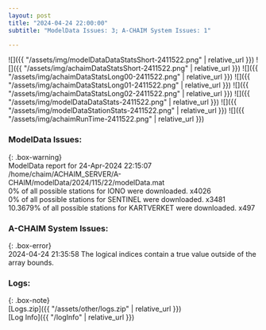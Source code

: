 ```yaml
---
layout: post
title: "2024-04-24 22:00:00"
subtitle: "ModelData Issues: 3; A-CHAIM System Issues: 1"

---
```


![]({{ "/assets/img/modelDataDataStatsShort-2411522.png" | relative_url }})
![]({{ "/assets/img/achaimDataStatsShort-2411522.png" | relative_url }})
![]({{ "/assets/img/achaimDataStatsLong00-2411522.png" | relative_url }})
![]({{ "/assets/img/achaimDataStatsLong01-2411522.png" | relative_url }})
![]({{ "/assets/img/achaimDataStatsLong02-2411522.png" | relative_url }})
![]({{ "/assets/img/modelDataDataStats-2411522.png" | relative_url }})
![]({{ "/assets/img/modelDataStationStats-2411522.png" | relative_url }})
![]({{ "/assets/img/achaimRunTime-2411522.png" | relative_url }})


### ModelData Issues:  
  
{: .box-warning}  
 ModelData report for 24-Apr-2024 22:15:07   
 /home/chaim/ACHAIM_SERVER/A-CHAIM/modelData/2024/115/22/modelData.mat   
 0% of all possible stations for IONO were downloaded. x4026   
 0% of all possible stations for SENTINEL were downloaded. x3481   
 10.3679% of all possible stations for KARTVERKET were downloaded. x497   
  
### A-CHAIM System Issues:  
  
{: .box-error}  
2024-04-24 21:35:58 The logical indices contain a true value outside of the array bounds.  

### Logs:  
  
{: .box-note}  
[Logs.zip]({{ "/assets/other/logs.zip" | relative_url }})  
[Log Info]({{ "/logInfo" | relative_url }})  
